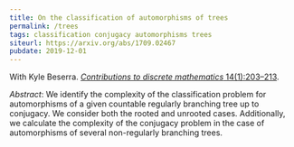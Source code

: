 ```yaml
---
title: On the classification of automorphisms of trees
permalink: /trees
tags: classification conjugacy automorphisms trees
siteurl: https://arxiv.org/abs/1709.02467
pubdate: 2019-12-01
---
```


With Kyle Beserra. [*Contributions to discrete mathematics* 14(1):203–213](https://doi.org/10.11575/cdm.v14i1.62638).<!--more-->

*Abstract*: We identify the complexity of the classification problem for automorphisms of a given countable regularly branching tree up to conjugacy. We consider both the rooted and unrooted cases. Additionally, we calculate the complexity of the conjugacy problem in the case of automorphisms of several non-regularly branching trees.
